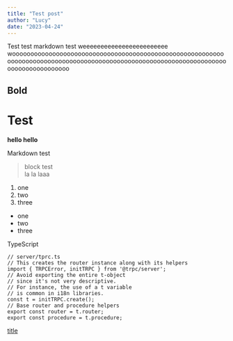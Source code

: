 ```yaml
---
title: "Test post"
author: "Lucy"
date: "2023-04-24"
---
```


Test test markdown test
weeeeeeeeeeeeeeeeeeeeeeee
wooooooooooooooooooooooooooooooooooooooooooooooooooooooooooooooooooooooooooooooooooooooooooooooooooooooooooooooooooooooooooooooooooooooo
## Bold
# Test

**hello hello**

Markdown test

> block test\
> la la laaa

1. one
2. two
3. three

- one
- two
- three

<div class="code-block">
  <div class="language-tag">TypeScript</div>
  <pre class="code-block-inner"><code>// server/tprc.ts
// This creates the router instance along with its helpers
import { TRPCError, initTRPC } from '@trpc/server';
// Avoid exporting the entire t-object
// since it's not very descriptive.
// For instance, the use of a t variable
// is common in i18n libraries.
const t = initTRPC.create();
// Base router and procedure helpers
export const router = t.router;
export const procedure = t.procedure;</code></pre>
</div>

[title](https://www.example.com)